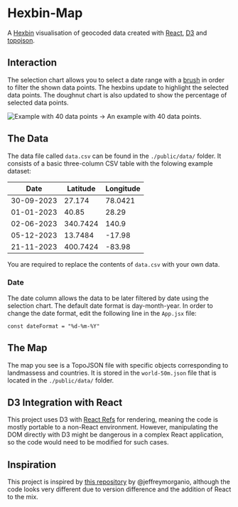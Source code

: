 # Hexbin-Map
A [Hexbin](https://github.com/d3/d3-hexbin) visualisation of geocoded data created with [React](https://react.dev), [D3](http://d3js.org) and [topojson](https://github.com/topojson/topojson-client). 

## Interaction
The selection chart allows you to select a date range with a [brush](https://github.com/d3/d3-brush) in order to filter the shown data points. The hexbins update to highlight the selected data points. The doughnut chart is also updated to show the percentage of selected data points.        

![Example with 40 data points](https://user-images.githubusercontent.com/124051887/234056535-ee02b26c-c708-42a5-ab7a-7e94769da329.PNG)
&rarr; An example with 40 data points.

## The Data
The data file called `data.csv` can be found in the `./public/data/` folder. It consists of a basic three-column CSV table with the folowing example dataset:

|Date      |Latitude | Longitude|
|----------|---------| ---------|
|30-09-2023|27.174| 78.0421|
|01-01-2023|40.85|  28.29|
|02-06-2023|340.7424|140.9|
|05-12-2023|13.7484| -17.98|
|21-11-2023|400.7424|  -83.98|

You are required to replace the contents of `data.csv` with your own data. 

### Date
The date column allows the data to be later filtered by date using the selection chart. The default date format is day-month-year. In order to change the date format, edit the following line in the `App.jsx` file:

`const dateFormat = "%d-%m-%Y"`

## The Map
The map you see is a TopoJSON file with specific objects corresponding to landmassess and countries. It is stored in the `world-50m.json` file that is located in the `./public/data/` folder. 

## D3 Integration with React
This project uses D3 with [React Refs](https://react.dev/reference/react/useRef) for rendering, meaning the code is mostly portable to a non-React environment. However, manipulating the DOM directly with D3 might be dangerous in a complex React application, so the code would need to be modified for such cases.

## Inspiration
This project is inspired by [this repository](https://github.com/jeffreymorganio/d3-geo-hexbin) by @jeffreymorganio, although the code looks very different due to version difference and the addition of React to the mix.  


